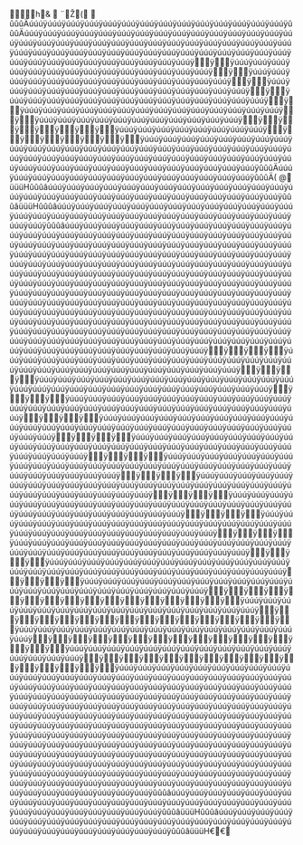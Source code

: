         h  &         ¨  Ž  (           
                         ûûûÄúúúÿúúúÿúúúÿúúúÿúúúÿúúúÿúúúÿúúúÿúúúÿúúúÿúúúÿúúúÿúúúÿúúúÿûûûÄúúúÿúúúÿúúúÿúúúÿúúúÿúúúÿúúúÿúúúÿúúúÿúúúÿúúúÿúúúÿúúúÿúúúÿúúúÿúúúÿúúúÿúúúÿúúúÿúúúÿúúúÿúúúÿúúúÿúúúÿúúúÿúúúÿúúúÿúúúÿúúúÿúúúÿúúúÿúúúÿúúúÿúúúÿúúúÿúúúÿúúúÿúúúÿúúúÿúúúÿúúúÿúúúÿúúúÿúúúÿúúúÿúúúÿúúúÿúúúÿúúúÿúúúÿúúúÿúúúÿúúúÿúúúÿúúúÿÿÿúúúÿúúúÿúúúÿúúúÿúúúÿúúúÿúúúÿúúúÿúúúÿúúúÿúúúÿúúúÿúúúÿúúúÿÿÿúúúÿúúúÿúúúÿúúúÿúúúÿúúúÿúúúÿúúúÿúúúÿúúúÿúúúÿúúúÿúúúÿúúúÿÿÿúúúÿúúúÿúúúÿúúúÿúúúÿúúúÿúúúÿúúúÿúúúÿúúúÿúúúÿúúúÿúúúÿúúúÿÿÿúúúÿúúúÿúúúÿúúúÿúúúÿúúúÿúúúÿúúúÿúúúÿúúúÿúúúÿúúúÿúúúÿúúúÿÿÿúúúÿúúúÿúúúÿúúúÿúúúÿúúúÿúúúÿúúúÿúúúÿúúúÿúúúÿúúúÿúúúÿúúúÿÿÿúúúÿúúúÿúúúÿúúúÿúúúÿúúúÿúúúÿúúúÿúúúÿúúúÿúúúÿÿÿÿÿÿÿÿÿúúúÿúúúÿúúúÿúúúÿúúúÿúúúÿúúúÿúúúÿÿÿÿÿÿÿÿÿúúúÿúúúÿúúúÿúúúÿúúúÿúúúÿúúúÿúúúÿúúúÿúúúÿúúúÿúúúÿúúúÿúúúÿúúúÿúúúÿúúúÿúúúÿúúúÿúúúÿúúúÿúúúÿúúúÿúúúÿúúúÿúúúÿúúúÿúúúÿúúúÿúúúÿúúúÿúúúÿúúúÿúúúÿúúúÿúúúÿúúúÿúúúÿúúúÿúúúÿúúúÿúúúÿúúúÿúúúÿúúúÿúúúÿúúúÿúúúÿúúúÿúúúÿúúúÿúúúÿûûûÄúúúÿúúúÿúúúÿúúúÿúúúÿúúúÿúúúÿúúúÿúúúÿúúúÿúúúÿúúúÿúúúÿúúúÿûûûÄ                                                                (   
   @    
                         üüüHûûûâúúúÿúúúÿúúúÿúúúÿúúúÿúúúÿúúúÿúúúÿúúúÿúúúÿúúúÿúúúÿúúúÿúúúÿúúúÿúúúÿúúúÿúúúÿúúúÿúúúÿúúúÿúúúÿúúúÿúúúÿúúúÿúúúÿúúúÿúúúÿûûûâüüüHûûûâúúúÿúúúÿúúúÿúúúÿúúúÿúúúÿúúúÿúúúÿúúúÿúúúÿúúúÿúúúÿúúúÿúúúÿúúúÿúúúÿúúúÿúúúÿúúúÿúúúÿúúúÿúúúÿúúúÿúúúÿúúúÿúúúÿúúúÿúúúÿúúúÿúúúÿûûûâúúúÿúúúÿúúúÿúúúÿúúúÿúúúÿúúúÿúúúÿúúúÿúúúÿúúúÿúúúÿúúúÿúúúÿúúúÿúúúÿúúúÿúúúÿúúúÿúúúÿúúúÿúúúÿúúúÿúúúÿúúúÿúúúÿúúúÿúúúÿúúúÿúúúÿúúúÿúúúÿúúúÿúúúÿúúúÿúúúÿúúúÿúúúÿúúúÿúúúÿúúúÿúúúÿúúúÿúúúÿúúúÿúúúÿúúúÿúúúÿúúúÿúúúÿúúúÿúúúÿúúúÿúúúÿúúúÿúúúÿúúúÿúúúÿúúúÿúúúÿúúúÿúúúÿúúúÿúúúÿúúúÿúúúÿúúúÿúúúÿúúúÿúúúÿúúúÿúúúÿúúúÿúúúÿúúúÿúúúÿúúúÿúúúÿúúúÿúúúÿúúúÿúúúÿúúúÿúúúÿúúúÿúúúÿúúúÿúúúÿúúúÿúúúÿúúúÿúúúÿúúúÿúúúÿúúúÿúúúÿúúúÿúúúÿúúúÿúúúÿúúúÿúúúÿúúúÿúúúÿúúúÿúúúÿúúúÿúúúÿúúúÿúúúÿúúúÿúúúÿúúúÿúúúÿúúúÿúúúÿúúúÿúúúÿúúúÿúúúÿúúúÿúúúÿúúúÿúúúÿúúúÿúúúÿúúúÿúúúÿúúúÿúúúÿúúúÿúúúÿúúúÿúúúÿúúúÿúúúÿúúúÿúúúÿúúúÿúúúÿúúúÿúúúÿúúúÿúúúÿúúúÿúúúÿúúúÿúúúÿúúúÿúúúÿúúúÿúúúÿúúúÿúúúÿúúúÿúúúÿúúúÿúúúÿúúúÿúúúÿúúúÿúúúÿúúúÿúúúÿúúúÿúúúÿúúúÿúúúÿúúúÿúúúÿúúúÿúúúÿúúúÿúúúÿúúúÿúúúÿúúúÿúúúÿúúúÿúúúÿúúúÿúúúÿúúúÿúúúÿúúúÿúúúÿúúúÿúúúÿúúúÿúúúÿúúúÿúúúÿúúúÿúúúÿúúúÿúúúÿúúúÿúúúÿúúúÿúúúÿúúúÿúúúÿúúúÿúúúÿúúúÿúúúÿÿÿÿÿúúúÿúúúÿúúúÿúúúÿúúúÿúúúÿúúúÿúúúÿúúúÿúúúÿúúúÿúúúÿúúúÿúúúÿúúúÿúúúÿúúúÿúúúÿúúúÿúúúÿúúúÿúúúÿúúúÿúúúÿúúúÿúúúÿúúúÿúúúÿÿÿÿÿúúúÿúúúÿúúúÿúúúÿúúúÿúúúÿúúúÿúúúÿúúúÿúúúÿúúúÿúúúÿúúúÿúúúÿúúúÿúúúÿúúúÿúúúÿúúúÿúúúÿúúúÿúúúÿúúúÿúúúÿúúúÿúúúÿúúúÿúúúÿÿÿÿÿúúúÿúúúÿúúúÿúúúÿúúúÿúúúÿúúúÿúúúÿúúúÿúúúÿúúúÿúúúÿúúúÿúúúÿúúúÿúúúÿúúúÿúúúÿúúúÿúúúÿúúúÿúúúÿúúúÿúúúÿúúúÿúúúÿúúúÿúúúÿÿÿÿÿúúúÿúúúÿúúúÿúúúÿúúúÿúúúÿúúúÿúúúÿúúúÿúúúÿúúúÿúúúÿúúúÿúúúÿúúúÿúúúÿúúúÿúúúÿúúúÿúúúÿúúúÿúúúÿúúúÿúúúÿúúúÿúúúÿúúúÿúúúÿÿÿÿÿúúúÿúúúÿúúúÿúúúÿúúúÿúúúÿúúúÿúúúÿúúúÿúúúÿúúúÿúúúÿúúúÿúúúÿúúúÿúúúÿúúúÿúúúÿúúúÿúúúÿúúúÿúúúÿúúúÿúúúÿúúúÿúúúÿúúúÿúúúÿÿÿÿÿúúúÿúúúÿúúúÿúúúÿúúúÿúúúÿúúúÿúúúÿúúúÿúúúÿúúúÿúúúÿúúúÿúúúÿúúúÿúúúÿúúúÿúúúÿúúúÿúúúÿúúúÿúúúÿúúúÿúúúÿúúúÿúúúÿúúúÿúúúÿÿÿÿÿúúúÿúúúÿúúúÿúúúÿúúúÿúúúÿúúúÿúúúÿúúúÿúúúÿúúúÿúúúÿúúúÿúúúÿúúúÿúúúÿúúúÿúúúÿúúúÿúúúÿúúúÿúúúÿúúúÿúúúÿúúúÿúúúÿúúúÿúúúÿÿÿÿÿúúúÿúúúÿúúúÿúúúÿúúúÿúúúÿúúúÿúúúÿúúúÿúúúÿúúúÿúúúÿúúúÿúúúÿúúúÿúúúÿúúúÿúúúÿúúúÿúúúÿúúúÿúúúÿúúúÿúúúÿúúúÿúúúÿúúúÿúúúÿÿÿÿÿúúúÿúúúÿúúúÿúúúÿúúúÿúúúÿúúúÿúúúÿúúúÿúúúÿúúúÿúúúÿúúúÿúúúÿúúúÿúúúÿúúúÿúúúÿúúúÿúúúÿúúúÿúúúÿúúúÿúúúÿúúúÿúúúÿúúúÿúúúÿÿÿÿÿúúúÿúúúÿúúúÿúúúÿúúúÿúúúÿúúúÿúúúÿúúúÿúúúÿúúúÿúúúÿúúúÿúúúÿúúúÿúúúÿúúúÿúúúÿúúúÿúúúÿúúúÿúúúÿúúúÿúúúÿúúúÿúúúÿúúúÿúúúÿÿÿÿÿúúúÿúúúÿúúúÿúúúÿúúúÿúúúÿúúúÿúúúÿúúúÿúúúÿúúúÿúúúÿúúúÿúúúÿúúúÿúúúÿúúúÿúúúÿúúúÿúúúÿúúúÿúúúÿúúúÿúúúÿúúúÿúúúÿúúúÿúúúÿÿÿÿÿúúúÿúúúÿúúúÿúúúÿúúúÿúúúÿúúúÿúúúÿúúúÿúúúÿúúúÿúúúÿúúúÿúúúÿúúúÿúúúÿúúúÿúúúÿúúúÿúúúÿúúúÿúúúÿÿÿÿÿÿÿÿÿÿÿÿÿÿÿÿÿúúúÿúúúÿúúúÿúúúÿúúúÿúúúÿúúúÿúúúÿúúúÿúúúÿúúúÿúúúÿúúúÿúúúÿúúúÿúúúÿÿÿÿÿÿÿÿÿÿÿÿÿÿÿÿÿúúúÿúúúÿúúúÿúúúÿúúúÿúúúÿúúúÿúúúÿúúúÿúúúÿúúúÿúúúÿúúúÿúúúÿúúúÿúúúÿÿÿÿÿÿÿÿÿÿÿÿÿÿÿÿÿúúúÿúúúÿúúúÿúúúÿúúúÿúúúÿúúúÿúúúÿúúúÿúúúÿúúúÿúúúÿúúúÿúúúÿúúúÿúúúÿÿÿÿÿÿÿÿÿÿÿÿÿÿÿÿÿúúúÿúúúÿúúúÿúúúÿúúúÿúúúÿúúúÿúúúÿúúúÿúúúÿúúúÿúúúÿúúúÿúúúÿúúúÿúúúÿúúúÿúúúÿúúúÿúúúÿúúúÿúúúÿúúúÿúúúÿúúúÿúúúÿúúúÿúúúÿúúúÿúúúÿúúúÿúúúÿúúúÿúúúÿúúúÿúúúÿúúúÿúúúÿúúúÿúúúÿúúúÿúúúÿúúúÿúúúÿúúúÿúúúÿúúúÿúúúÿúúúÿúúúÿúúúÿúúúÿúúúÿúúúÿúúúÿúúúÿúúúÿúúúÿúúúÿúúúÿúúúÿúúúÿúúúÿúúúÿúúúÿúúúÿúúúÿúúúÿúúúÿúúúÿúúúÿúúúÿúúúÿúúúÿúúúÿúúúÿúúúÿúúúÿúúúÿúúúÿúúúÿúúúÿúúúÿúúúÿúúúÿúúúÿúúúÿúúúÿúúúÿúúúÿúúúÿúúúÿúúúÿúúúÿúúúÿúúúÿúúúÿúúúÿúúúÿúúúÿúúúÿúúúÿúúúÿúúúÿúúúÿúúúÿúúúÿúúúÿúúúÿúúúÿúúúÿúúúÿúúúÿúúúÿúúúÿúúúÿúúúÿúúúÿúúúÿúúúÿúúúÿúúúÿúúúÿúúúÿúúúÿúúúÿúúúÿúúúÿúúúÿúúúÿúúúÿúúúÿúúúÿúúúÿúúúÿúúúÿúúúÿúúúÿúúúÿúúúÿúúúÿúúúÿúúúÿúúúÿúúúÿúúúÿúúúÿúúúÿúúúÿúúúÿúúúÿúúúÿúúúÿúúúÿúúúÿúúúÿúúúÿúúúÿúúúÿúúúÿúúúÿúúúÿúúúÿúúúÿúúúÿúúúÿúúúÿúúúÿúúúÿúúúÿúúúÿúúúÿúúúÿúúúÿúúúÿúúúÿúúúÿúúúÿúúúÿúúúÿúúúÿúúúÿúúúÿúúúÿúúúÿúúúÿúúúÿúúúÿúúúÿúúúÿúúúÿúúúÿúúúÿúúúÿúúúÿúúúÿúúúÿúúúÿúúúÿúúúÿûûûâúúúÿúúúÿúúúÿúúúÿúúúÿúúúÿúúúÿúúúÿúúúÿúúúÿúúúÿúúúÿúúúÿúúúÿúúúÿúúúÿúúúÿúúúÿúúúÿúúúÿúúúÿúúúÿúúúÿúúúÿúúúÿúúúÿúúúÿúúúÿúúúÿúúúÿûûûâüüüHûûûâúúúÿúúúÿúúúÿúúúÿúúúÿúúúÿúúúÿúúúÿúúúÿúúúÿúúúÿúúúÿúúúÿúúúÿúúúÿúúúÿúúúÿúúúÿúúúÿúúúÿúúúÿúúúÿúúúÿúúúÿúúúÿúúúÿúúúÿúúúÿûûûâüüüH€                                                                                                                          €  
